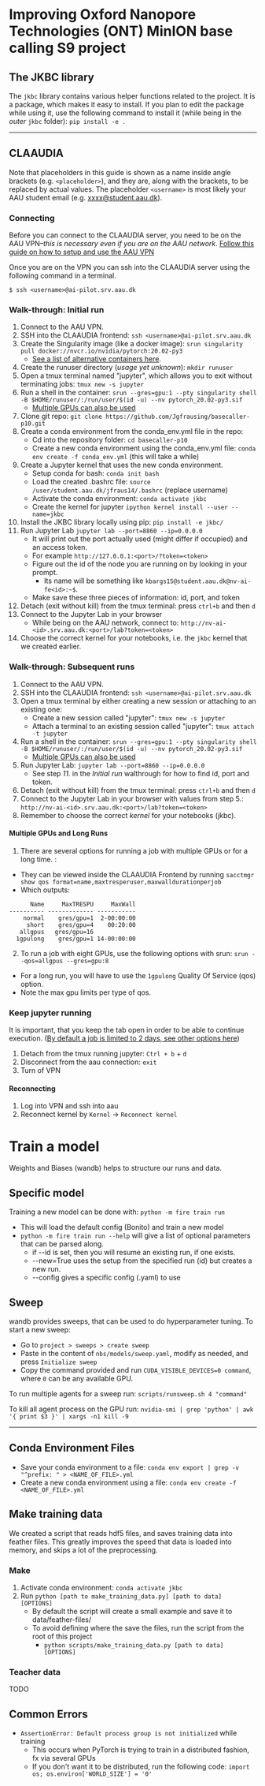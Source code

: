# Improving Oxford Nanopore Technologies (ONT) MinION base calling S9 project

## The JKBC library
The `jkbc` library contains various helper functions related to the project.
It is a package, which makes it easy to install. If you plan to edit the package while using it,
use the following command to install it (while being in the *outer* `jkbc` folder):
`pip install -e .`

---

## CLAAUDIA
Note that placeholders in this guide is shown as a name inside angle brackets (e.g. `<placeholder>`), and they are, along with the brackets, to be replaced by actual values. The placeholder `<username>` is most likely your AAU student email (e.g. xxxx@student.aau.dk).

### Connecting
Before you can connect to the CLAAUDIA server, you need to be on the AAU VPN–*this is necessary even if you are on the AAU network*. [Follow this guide on how to setup and use the AAU VPN](https://www.its.aau.dk/vejledninger/vpn/)

Once you are on the VPN you can ssh into the CLAAUDIA server using the following command in a terminal.

```
$ ssh <username>@ai-pilot.srv.aau.dk
```

### Walk-through: Initial run
1. Connect to the AAU VPN. 
2. SSH into the CLAAUDIA frontend: `ssh <username>@ai-pilot.srv.aau.dk`
3. Create the Singularity image (like a docker image): `srun singularity pull docker://nvcr.io/nvidia/pytorch:20.02-py3`
   * [See a list of alternative containers here](https://ngc.nvidia.com/catalog/containers?orderBy=&query=&quickFilter=deep-learning&filters=).
4. Create the runuser directory (*usage yet unknown*): `mkdir runuser`
5. Open a tmux terminal named "jupyter", which allows you to exit without terminating jobs: `tmux new -s jupyter`
6. Run a shell in the container: `srun --gres=gpu:1 --pty singularity shell -B $HOME/runuser/:/run/user/$(id -u) --nv pytorch_20.02-py3.sif`
    * [Multiple GPUs can also be used](#multiple-gpus-and-long-runs)
7. Clone git repo: `git clone https://github.com/Jgfrausing/basecaller-p10.git` 
8. Create a conda environment from the conda_env.yml file in the repo: 
    * Cd into the repository folder: `cd basecaller-p10`
    * Create a new conda environment using the conda_env.yml file: `conda env create -f conda_env.yml` (this will take a while)
9. Create a Jupyter kernel that uses the new conda environment.
    * Setup conda for bash: `conda init bash`
    * Load the created .bashrc file: `source /user/student.aau.dk/jfraus14/.bashrc` (replace username)
    * Activate the conda environment: `conda activate jkbc`
    * Create the kernel for jupyter `ipython kernel install --user --name=jkbc`
10. Install the JKBC library locally using pip: `pip install -e jkbc/`
11. Run Jupyter Lab `jupyter lab --port=8860 --ip=0.0.0.0`
    * It will print out the port actually used (might differ if occupied) and an access token.
    * For example `http://127.0.0.1:<port>/?token=<token>`
    * Figure out the id of the node you are running on by looking in your prompt.
      * Its name will be something like `kbargs15@student.aau.dk@nv-ai-fe<id>:~$`.
    * Make save these three pieces of information: id, port, and token
12. Detach (exit without kill) from the tmux terminal: press `ctrl+b` and then `d`
13. Connect to the Jupyter Lab in your browser
    * While being on the AAU network, connect to: `http://nv-ai-<id>.srv.aau.dk:<port>/lab?token=<token>`
14. Choose the correct kernel for your notebooks, i.e. the `jkbc` kernel that we created earlier.

<!-- #region -->
### Walk-through: Subsequent runs
1. Connect to the AAU VPN.
2. SSH into the CLAAUDIA frontend: `ssh <username>@ai-pilot.srv.aau.dk`
3. Open a tmux terminal by either creating a new session or attaching to an
   existing one:
    * Create a new session called "jupyter": `tmux new -s jupyter`
    * Attach a terminal to an existing session called "jupyter": `tmux attach -t
     jupyter`
4. Run a shell in the container: `srun --gres=gpu:1 --pty singularity shell -B $HOME/runuser/:/run/user/$(id -u) --nv pytorch_20.02-py3.sif`
    * [Multiple GPUs can also be used](#multiple-gpus-and-long-runs)
5. Run Jupyter Lab: `jupyter lab --port=8860 --ip=0.0.0.0`
    * See step *11.* in the *Initial run* walthrough for how to find id, port
    and token.
6. Detach (exit without kill) from the tmux terminal: press `ctrl+b` and then `d`
7. Connect to the Jupyter Lab in your browser with values from step 5.:
   `http://nv-ai-<id>.srv.aau.dk:<port>/lab?token=<token>`
8. Remember to choose the correct *kernel* for your notebooks (jkbc).

#### Multiple GPUs and Long Runs
1. There are several options for running a job with multiple GPUs or for a long time. :
  * They can be viewed inside the CLAAUDIA Frontend by running `sacctmgr show qos format=name,maxtresperuser,maxwalldurationperjob`
  * Which outputs:
```
      Name     MaxTRESPU     MaxWall
---------- ------------- -----------
    normal    gres/gpu=1  2-00:00:00
     short    gres/gpu=4    00:20:00
   allgpus   gres/gpu=16
  1gpulong    gres/gpu=1 14-00:00:00
```
2. To run a job with eight GPUs, use the following options with srun: `srun --qos=allgpus --gres=gpu:8`
  * For a long run, you will have to use the `1gpulong` Quality Of Service (qos) option.
  * Note the max gpu limits per type of qos.


### Keep jupyter running
It is important, that you keep the tab open in order to be able to continue execution.
([By default a job is limited to 2 days, see other options here](#multiple-gpus-and-long-runs))
1. Detach from the tmux running jupyter: `Ctrl + b` + `d`
2. Disconnect from the aau connection: `exit`
3. Turn of VPN

#### Reconnecting
1. Log into VPN and ssh into aau
2. Reconnect kernel by `Kernel` -> `Reconnect kernel`
<!-- #endregion -->

<!-- #region -->
# Train a model
Weights and Biases (wandb) helps to structure our runs and data.
## Specific model
Training a new model can be done with: `python -m fire train run`
* This will load the default config (Bonito) and train a new model
* `python -m fire train run --help` will give a list of optional parameters that can be parsed along.
    * if --id is set, then you will resume an existing run, if one exists.
    * --new=True uses the setup from the specified run (id) but creates a new run.
    * --config gives a specific config (.yaml) to use

## Sweep
wandb provides sweeps, that can be used to do hyperparameter tuning.
To start a new sweep:
* Go to `project > sweeps > create sweep`
* Paste in the content of `nbs/models/sweep.yaml`, modify as needed, and press `Initialize sweep`
* Copy the command provided and run `CUDA_VISIBLE_DEVICES=0 command`, where `0` can be any available GPU.

To run multiple agents for a sweep run: `scripts/runsweep.sh 4 "command"`

To kill all agent process on the GPU run: `nvidia-smi | grep 'python' | awk '{ print $3 }' | xargs -n1 kill -9`

---

## Conda Environment Files
* Save your conda environment to a file: `conda env export | grep -v "^prefix: " > <NAME_OF_FILE>.yml`
* Create a new conda environment using a file: `conda env create -f <NAME_OF_FILE>.yml`


## Make training data
We created a script that reads hdf5 files, and saves training data into feather files. This greatly improves the speed that data is loaded into memory, and skips a lot of the preprocessing. 
### Make
1. Activate conda environment: `conda activate jkbc`
2. Run `python [path to make_training_data.py] [path to data] [OPTIONS]`
    * By default the script will create a small example and save it to data/feather-files/
    * To avoid defining where the save the files, run the script from the root of this project
        - `python scripts/make_training_data.py [path to data] [OPTIONS]`

### Teacher data
TODO

## Common Errors
* `AssertionError: Default process group is not initialized` while training
   - This occurs when PyTorch is trying to train in a distributed fashion, fx via several GPUs
   - If you don't want it to be distributed, run the following code: `import os; os.environ['WORLD_SIZE'] = '0'`
<!-- #endregion -->
